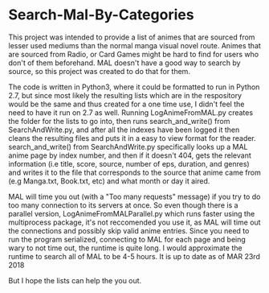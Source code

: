 # Search-Mal-By-Categories

This project was intended to provide a list of animes that are sourced from lesser used mediums than the normal manga visual novel route. Animes that are sourced from Radio, or Card Games might be hard to find for users who don't of them beforehand. MAL doesn't have a good way to search by source, so this project was created to do that for them. 

The code is written in Python3, where it could be formatted to run in Python 2.7, but since most likely the resulting lists which are in the respository would be the same and thus created for a one time use, I didn't feel the need to have it run on 2.7 as well. Running LogAnimeFromMAL.py creates the folder for the lists to go into, then runs search_and_write() from SearchAndWrite.py, and after all the indexes have been logged it then cleans the resulting files and puts it in a easy to view format for the reader. search_and_write() from SearchAndWrite.py specifically looks up a MAL anime page by index number, and then if it doesn't 404, gets the relevant information (i.e title, score, source, number of eps, duration, and genres) and writes it to the file that corresponds to the source that anime came from (e.g Manga.txt, Book.txt, etc) and what month or day it aired. 

MAL will time you out (with a "Too many requests" message) if you try to do too many connection to its servers at once. So even though there is a parallel version, LogAnimeFromMALParallel.py which runs faster using the multiprocess package, it's not reccomended you use it, as MAL will time out the connections and possibly skip valid anime entries. Since you need to run the program serialized, connecting to MAL for each page and being wary to not time out, the runtime is quite long. I would approximate the runtime to search all of MAL to be 4-5 hours. It is up to date as of MAR 23rd 2018

But I hope the lists can help the you out. 
